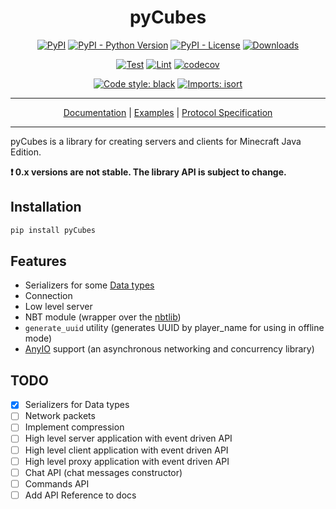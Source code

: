 <h1 align="center">pyCubes</h1>

<p align="center">
<a href="https://pypi.org/project/pycubes"><img alt="PyPI" src="https://img.shields.io/pypi/v/pycubes"></a>
<a href="https://pypi.org/project/pycubes"><img alt="PyPI - Python Version" src="https://img.shields.io/pypi/pyversions/pycubes"></a>
<a href="https://pypi.org/project/pycubes"><img alt="PyPI - License" src="https://img.shields.io/pypi/l/pyCubes"></a>
<a href="https://pepy.tech/project/pycubes"><img alt="Downloads" src="https://pepy.tech/badge/pycubes/month"></a>
</p>
<p align="center">
<a href="https://github.com/DavisDmitry/pyCubes/actions/workflows/test.yml"><img alt="Test" src="https://github.com/DavisDmitry/pyCubes/actions/workflows/test.yml/badge.svg?branch=master"></a>
<a href="https://github.com/DavisDmitry/pyCubes/actions/workflows/lint.yml"><img alt="Lint" src="https://github.com/DavisDmitry/pyCubes/actions/workflows/lint.yml/badge.svg?branch=master"></a>
<a href="https://codecov.io/gh/DavisDmitry/pyCubes"><img alt="codecov" src="https://codecov.io/gh/DavisDmitry/pyCubes/branch/master/graph/badge.svg?token=Y18ZNYT4YS"></a>
</p>
<p align="center">
<a href="https://github.com/psf/black"><img alt="Code style: black" src="https://img.shields.io/badge/code%20style-black-000000.svg"></a>
<a href="https://pycqa.github.io/isort"><img alt="Imports: isort" src="https://img.shields.io/badge/%20imports-isort-%231674b1?style=flat&labelColor=ef8336"></a>
</p>

---

<p align="center">
<a href="https://pycubes.dmitrydavis.xyz">Documentation</a> | 
<a href="https://github.com/DavisDmitry/pyCubes/tree/master/examples">Examples</a> | 
<a href="https://wiki.vg/Protocol">Protocol Specification</a>
</p>

---

pyCubes is a library for creating servers and clients for Minecraft Java Edition.

**❗ 0.x versions are not stable. The library API is subject to change.**

## Installation

```bash
pip install pyCubes
```

## Features

- Serializers for some [Data types](https://wiki.vg/Data_types)
- Connection
- Low level server
- NBT module (wrapper over the [nbtlib](https://github.com/vberlier/nbtlib))
- `generate_uuid` utility (generates UUID by player_name for using in offline mode)
- [AnyIO](https://github.com/agronholm/anyio) support (an asynchronous networking and concurrency library)

## TODO

- [x] Serializers for Data types
- [ ] Network packets
- [ ] Implement compression
- [ ] High level server application with event driven API
- [ ] High level client application with event driven API
- [ ] High level proxy application with event driven API
- [ ] Chat API (chat messages constructor)
- [ ] Commands API
- [ ] Add API Reference to docs
